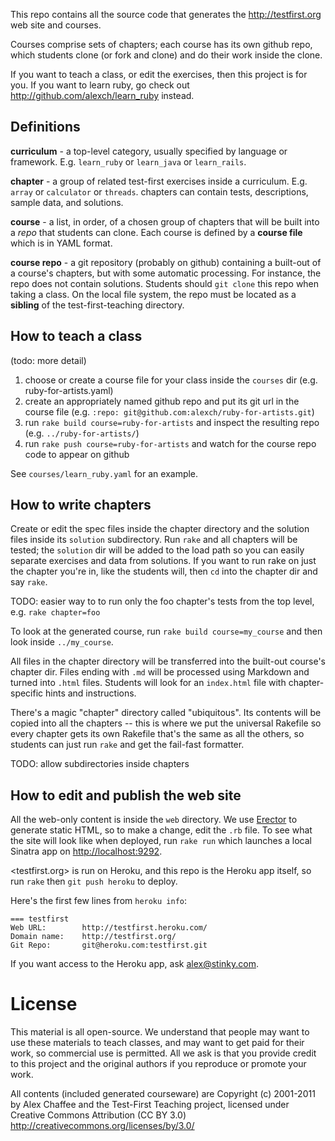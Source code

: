 This repo contains all the source code that generates the <http://testfirst.org> web site and courses. 

Courses comprise sets of chapters; each course has its own github repo, which students clone (or fork and clone) and do their work inside the clone.

If you want to teach a class, or edit the exercises, then this project is for you. If you want to learn ruby, go check out <http://github.com/alexch/learn_ruby> instead.

## Definitions

**curriculum** - a top-level category, usually specified by language or framework. E.g. `learn_ruby` or `learn_java` or `learn_rails`.

**chapter** - a group of related test-first exercises inside a curriculum. E.g. `array` or `calculator` or `threads`. chapters can contain tests, descriptions, sample data, and solutions.

**course** - a list, in order, of a chosen group of chapters that will be built into a *repo* that students can clone. Each course is defined by a **course file** which is in YAML format.

**course repo** - a git repository (probably on github) containing a built-out of a course's chapters, but with some automatic processing. For instance, the repo does not contain solutions. Students should `git clone` this repo when taking a class. On the local file system, the repo must be located as a **sibling** of the test-first-teaching directory.

## How to teach a class

(todo: more detail)

1. choose or create a course file for your class inside the `courses` dir (e.g. ruby-for-artists.yaml)
2. create an appropriately named github repo and put its git url in the course file (e.g. `:repo: git@github.com:alexch/ruby-for-artists.git`)
3. run `rake build course=ruby-for-artists` and inspect the resulting repo (e.g. `../ruby-for-artists/`)
4. run `rake push course=ruby-for-artists` and watch for the course repo code to appear on github

See `courses/learn_ruby.yaml` for an example.

## How to write chapters

Create or edit the spec files inside the chapter directory and the solution files inside its `solution` subdirectory. Run `rake` and all chapters will be tested; the `solution` dir will be added to the load path so you can easily separate exercises and data from solutions. If you want to run rake on just the chapter you're in, like the students will, then `cd` into the chapter dir and say `rake`.

TODO: easier way to to run only the foo chapter's tests from the top level, e.g. `rake chapter=foo`

To look at the generated course, run `rake build course=my_course` and then look inside `../my_course`. 

All files in the chapter directory will be transferred into the built-out course's chapter dir. Files ending with `.md` will be processed using Markdown and turned into `.html` files. Students will look for an `index.html` file with chapter-specific hints and instructions.

There's a magic "chapter" directory called "ubiquitous". Its contents will be copied into all the chapters -- this is where we put the universal Rakefile so every chapter gets its own Rakefile that's the same as all the others, so students can just run `rake` and get the fail-fast formatter.

TODO: allow subdirectories inside chapters

## How to edit and publish the web site

All the web-only content is inside the `web` directory. We use [Erector](http://erector.rubyforge.org) to generate static HTML, so to make a change, edit the `.rb` file. To see what the site will look like when deployed, run `rake run` which launches a local Sinatra app on <http://localhost:9292>.

<testfirst.org> is run on Heroku, and this repo is the Heroku app itself, so run `rake` then `git push heroku` to deploy.

Here's the first few lines from `heroku info`:

	=== testfirst
	Web URL:        http://testfirst.heroku.com/
	Domain name:    http://testfirst.org/
	Git Repo:       git@heroku.com:testfirst.git

If you want access to the Heroku app, ask <alex@stinky.com>.

# License

This material is all open-source. We understand that people may want to use these materials to teach classes, and may want to get paid for their work, so commercial use is permitted. All we ask is that you provide credit to this project and the original authors if you reproduce or promote your work.

All contents (included generated courseware) are Copyright (c) 2001-2011 by Alex Chaffee and the Test-First Teaching project, licensed under Creative Commons Attribution (CC BY 3.0) http://creativecommons.org/licenses/by/3.0/

 